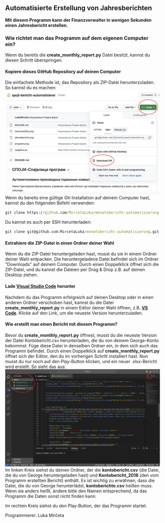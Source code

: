 ## Automatisierte Erstellung von Jahresberichten
**Mit diesem Programm kann der Finanzverwalter in wenigen Sekunden einen Jahresbericht erstellen.**

### Wie richtet man das Programm auf dem eigenen Computer ein?

Wenn du bereits die **create_monthly_report.py** Datei besitzt, kannst du diesen Schritt überspringen.

#### Kopiere dieses GitHub Repository auf deinen Computer
Die einfachste Methode ist, das Repository als ZIP-Datei herunterzuladen. So kannst du es machen:
![downloadZip.png](downloadZip.png)
Wenn du bereits eine gültige Git-Installation auf deinem Computer hast, kannst du den folgenden Befehl verwenden:

``` cmd
git clone https://github.com/MircetaLuka/monatsbericht-automatisierung.git
```

Du kannst es auch per SSH herunterladen:

```cmd 
git clone git@github.com:MircetaLuka/monatsbericht-automatisierung.git
```


#### Extrahiere die ZIP-Datei in einen Ordner deiner Wahl
Wenn du die ZIP-Datei heruntergeladen hast, musst du sie in einem Ordner deiner Wahl entpacken. Die heruntergeladene Datei befindet sich im Ordner "Downloads" auf deinem Computer. Durch einen Doppelklick öffnet sich die ZIP-Datei, und du kannst die Dateien per Drag & Drop z.B. auf deinen Desktop ziehen.

#### Lade [Visual Studio Code](https://code.visualstudio.com) herunter
Nachdem du das Programm erfolgreich auf deinen Desktop oder in einen anderen Ordner verschoben hast, kannst du die Datei **create_monthly_report.py** in einem Editor deiner Wahl öffnen, z.B. **[VS Code](https://code.visualstudio.com)**. Klicke auf den Link, um die neueste Version herunterzuladen.

#### Wie erstellt man einen Bericht mit diesem Programm?
Bevor du **create_monthly_report.py** öffnest, musst du die neueste Version der Datei Kontobericht.csv herunterladen, die du von deinem George-Konto bekommst. Füge diese Datei in denselben Ordner ein, in dem sich auch das Programm befindet. Durch einen Doppelklick auf **create_monthly_report.py** öffnet sich der Editor, den du im vorherigen Schritt installiert hast. Nun musst du nur noch auf den Play-Button klicken, und ein neuer .xlsx-Bericht wird erstellt. So sieht das aus:
![program.png](program.png)
Im linken Kreis siehst du deinen Ordner, der die **kontobericht.csv** (die Datei, die du von George heruntergeladen hast) und **Kontobericht_2018** (den vom Programm erstellten Bericht) enthält. Es ist wichtig zu erwähnen, dass die Datei, die du von George herunterlädst, **kontoberichte.csv** heißen muss. Wenn sie anders heißt, ändere bitte den Namen entsprechend, da das Programm die Daten sonst nicht finden kann.

Im rechten Kreis siehst du den Play-Button, der das Programm startet.

Programmierer: Luka Mirčeta

